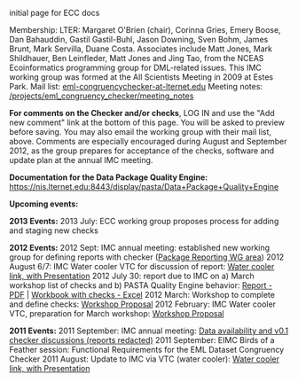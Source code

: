 initial page for ECC docs

Membership:
LTER: Margaret O'Brien (chair), Corinna Gries, Emery Boose, Dan Bahauddin, Gastil Gastil-Buhl, Jason Downing, Sven Bohm, James Brunt, Mark Servilla, Duane Costa. Associates include Matt Jones, Mark Shildhauer, Ben Leinfleder, Matt Jones and Jing Tao, from the NCEAS Ecoinformatics programming group for DML-related issues.  This IMC working group was formed at the All Scientists Meeting in 2009 at Estes Park.
Mail list: <a href="mailto:eml-congruencychecker@lternet.edu">eml-congruencychecker-at-lternet.edu</a>
Meeting notes: <a href="/projects/eml_congruency_checker/meeting_notes">/projects/eml_congruency_checker/meeting_notes</a>

<strong>For comments on the Checker and/or checks</strong>, LOG IN and use the "Add new comment" link at the bottom of this page. You will be asked to preview before saving. You may also email the working group with their mail list, above. Comments are especially encouraged during August and September 2012, as the group prepares for acceptance of the checks, software and update plan at the annual IMC meeting.

<strong>Documentation for the Data Package Quality Engine:</strong>
https://nis.lternet.edu:8443/display/pasta/Data+Package+Quality+Engine

<strong>Upcoming events:</strong>


<strong>2013 Events:</strong>
2013 July: ECC working group proposes process for adding and staging new checks


<strong>2012 Events:</strong>
2012 Sept: IMC annual meeting: established new working group for defining reports with checker (<a href="/project/PackageReporting">Package Reporting WG area</a>)
2012 August 6/7: IMC Water cooler VTC for discussion of report: <a href="http://im.lternet.edu/node/1064">Water cooler link, with Presentation</a>
2012 July 30: report due to IMC on a) March workshop list of checks and b) PASTA Quality Engine behavior: <a href="http://im.lternet.edu/sites/im.lternet.edu/files/Data_package_quality_checks_Report_july2012.pdf">Report - PDF</a> | <a href="http://im.lternet.edu/sites/im.lternet.edu/files/MetadataQualityReportChecks_July2012.xls">Workbook with checks - Excel</a>
2012 March: Workshop to complete and define checks: <a href="http://intranet2.lternet.edu/content/defining-checks-ensure-high-quality-lter-data-packages">Workshop Proposal</a>
2012 February: IMC Water cooler VTC, preparation for March workshop: <a href="http://im.lternet.edu/node/980">Workshop Proposal</a>

<strong>2011 Events:</strong>
2011 September: IMC annual meeting: <a href="http://im.lternet.edu/meetings/2011/breakout1">Data availability and v0.1 checker discussions (reports redacted)</a>
2011 September: EIMC Birds of a Feather session: Functional Requirements for the EML Dataset Congruency Checker
2011 August: Update to IMC via VTC  (water cooler): <a href="http://im.lternet.edu/node/912">Water cooler link, with Presentation</a>
